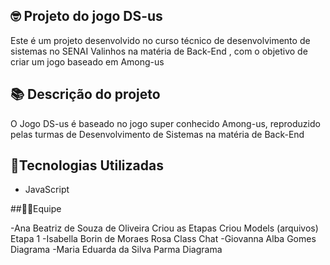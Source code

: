 ## 🤓 Projeto do jogo DS-us

Este é um projeto desenvolvido no curso técnico de desenvolvimento de sistemas no SENAI Valinhos na matéria de Back-End , com o objetivo de criar um jogo baseado em Among-us

## 📚 Descrição do projeto

O Jogo DS-us é baseado no jogo super conhecido Among-us, reproduzido pelas turmas de Desenvolvimento de Sistemas na matéria de Back-End

## 🚀Tecnologias Utilizadas
- JavaScript


##🤹‍♀️Equipe

-Ana Beatriz de Souza de Oliveira 
Criou as Etapas
Criou Models (arquivos) Etapa 1
-Isabella Borin de Moraes Rosa
Class Chat
-Giovanna Alba Gomes
Diagrama 
-Maria Eduarda da Silva Parma
Diagrama
